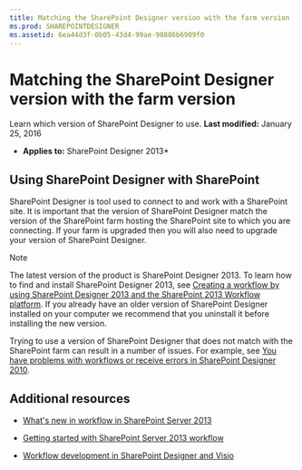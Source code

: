 ```yaml
---
title: Matching the SharePoint Designer version with the farm version
ms.prod: SHAREPOINTDESIGNER
ms.assetid: 6ea44d3f-0b05-43d4-99ae-98886b6909f0
---
```



# Matching the SharePoint Designer version with the farm version
Learn which version of SharePoint Designer to use. 
 **Last modified:** January 25, 2016
  
    
    

 * **Applies to:** SharePoint Designer 2013* 
## Using SharePoint Designer with SharePoint
<a name="section1"> </a>

SharePoint Designer is tool used to connect to and work with a SharePoint site. It is important that the version of SharePoint Designer match the version of the SharePoint farm hosting the SharePoint site to which you are connecting. If your farm is upgraded then you will also need to upgrade your version of SharePoint Designer. 
  
    
    

> [!Note]  
> The latest version of the product is SharePoint Designer 2013. To learn how to find and install SharePoint Designer 2013, see  [Creating a workflow by using SharePoint Designer 2013 and the SharePoint 2013 Workflow platform](creating-a-workflow-by-using-sharepoint-designer-2013-and-the-sharepoint-2013-wo.md). If you already have an older version of SharePoint Designer installed on your computer we recommend that you uninstall it before installing the new version. 
  
    
    

Trying to use a version of SharePoint Designer that does not match with the SharePoint farm can result in a number of issues. For example, see  [You have problems with workflows or receive errors in SharePoint Designer 2010](http://support.microsoft.com/kb/2794961). 
  
    
    

  
    
    

## Additional resources
<a name="bk_addresources"> </a>


-  [What's new in workflow in SharePoint Server 2013](http://msdn.microsoft.com/library/6ab8a28b-fa2f-4530-8b55-a7f663bf15ea.aspx)
    
  
-  [Getting started with SharePoint Server 2013 workflow](http://msdn.microsoft.com/library/cc73be76-a329-449f-90ab-86822b1c2ee8.aspx)
    
  
-  [Workflow development in SharePoint Designer and Visio](workflow-development-in-sharepoint-designer-and-visio.md)
    
  

  
    
    


